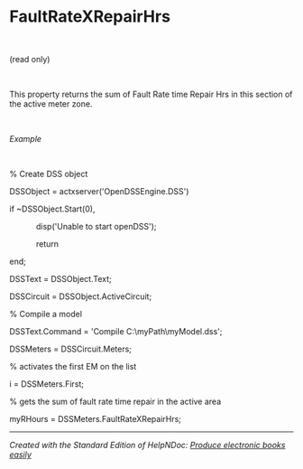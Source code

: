 # FaultRateXRepairHrs

&nbsp;

(read only)

&nbsp;

This property returns the sum of Fault Rate time Repair Hrs in this section of the active meter zone.

&nbsp;

*Example*

&nbsp;

% Create DSS object

DSSObject = actxserver('OpenDSSEngine.DSS')

if ~DSSObject.Start(0),

&nbsp; &nbsp; &nbsp; &nbsp; &nbsp; &nbsp; disp('Unable to start openDSS');

&nbsp; &nbsp; &nbsp; &nbsp; &nbsp; &nbsp; return

end;

DSSText = DSSObject.Text;

DSSCircuit = DSSObject.ActiveCircuit;

% Compile a model &nbsp; &nbsp;

DSSText.Command = 'Compile C:\\myPath\\myModel.dss';

DSSMeters = DSSCircuit.Meters;

% activates the first EM on the list

i = DSSMeters.First;

% gets the sum of fault rate time repair in the active area

myRHours = DSSMeters.FaultRateXRepairHrs;

***
_Created with the Standard Edition of HelpNDoc: [Produce electronic books easily](<https://www.helpndoc.com/create-epub-ebooks>)_
